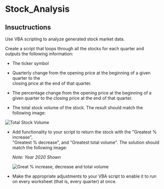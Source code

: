 # Stock_Analysis

## Insuctructions 

Use VBA scripting to analyze generated stock market data.

Create a script that loops through all the stocks for each quarter and outputs the
following information:

- The ticker symbol

- Quarterly change from the opening price at the beginning of a given quarter to the     
  closing price at the end of that quarter.

- The percentage change from the opening price at the beginning of a given quarter to the 
  closing price at the end of that quarter.

- The total stock volume of the stock. The result should match the following image:

![Total Stock Volume](https://github.com/kgregart/vba_challenge/blob/main/Screenshot_2018_Results.pnghttps://github.com/kgregart/vba_challenge/blob/main/Screenshot_2018_Results.png)

- Add functionality to your script to return the stock with the "Greatest % increase",     
  "Greatest % decrease", and "Greatest total volume". The solution should match the 
  following image:

  _Note:  Year 2020 Shown_
      
  ![Great % increase, decrease and total volume](https://github.com/kgregart/vba_challenge/blob/main/Screenshot_2020_Results.png)
    
- Make the appropriate adjustments to your VBA script to enable it to run on every 
  worksheet (that is, every quarter) at once.


   
